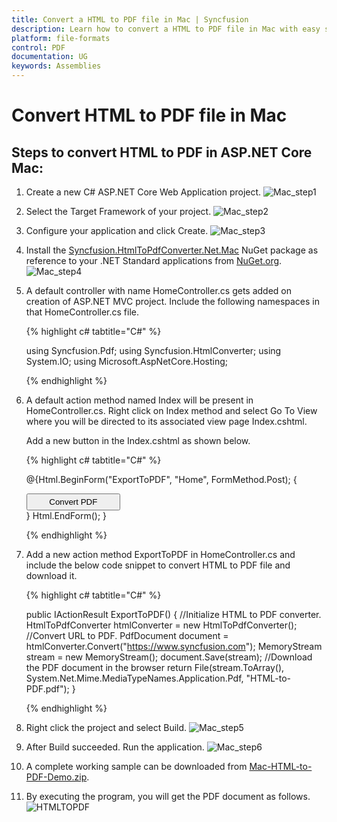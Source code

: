 ```yaml
---
title: Convert a HTML to PDF file in Mac | Syncfusion
description: Learn how to convert a HTML to PDF file in Mac with easy steps using Syncfusion .NET HTML converter library.
platform: file-formats
control: PDF
documentation: UG
keywords: Assemblies
---
```


# Convert HTML to PDF file in Mac

## Steps to convert HTML to PDF in ASP.NET Core Mac:

1. Create a new C# ASP.NET Core Web Application project.
![Mac_step1](htmlconversion_images/mac_step1.png)

2. Select the Target Framework of your project.
![Mac_step2](htmlconversion_images/mac_step2.png)

3. Configure your application and click Create.
![Mac_step3](htmlconversion_images/mac_step3.png)

4. Install the [Syncfusion.HtmlToPdfConverter.Net.Mac](https://www.nuget.org/packages/Syncfusion.HtmlToPdfConverter.Net.Mac) NuGet package as reference to your .NET Standard applications from [NuGet.org](https://www.nuget.org/).
![Mac_step4](htmlconversion_images/mac_step4.png)

5. A default controller with name HomeController.cs gets added on creation of ASP.NET MVC project. Include the following namespaces in that HomeController.cs file.

   {% highlight c# tabtitle="C#" %}

   using Syncfusion.Pdf;
   using Syncfusion.HtmlConverter;
   using System.IO;
   using Microsoft.AspNetCore.Hosting;

   {% endhighlight %}

6. A default action method named Index will be present in HomeController.cs. Right click on Index method and select Go To View where you will be directed to its associated view page Index.cshtml.

   Add a new button in the Index.cshtml as shown below.

   {% highlight c# tabtitle="C#" %}

   @{Html.BeginForm("ExportToPDF", "Home", FormMethod.Post);
   {
   <div>
    <input type="submit" value="Convert PDF" style="width:150px;height:27px" />
   </div>
   }
   Html.EndForm();
   }

   {% endhighlight %}

7. Add a new action method ExportToPDF in HomeController.cs and include the below code snippet to convert HTML to PDF file and download it.

   {% highlight c# tabtitle="C#" %}

   public IActionResult ExportToPDF()
   {
        //Initialize HTML to PDF converter.
        HtmlToPdfConverter htmlConverter = new HtmlToPdfConverter();
        //Convert URL to PDF.
        PdfDocument document = htmlConverter.Convert("https://www.syncfusion.com");
        MemoryStream stream = new MemoryStream();
        document.Save(stream);
       //Download the PDF document in the browser
        return File(stream.ToArray(), System.Net.Mime.MediaTypeNames.Application.Pdf, "HTML-to-PDF.pdf");
   }

   {% endhighlight %}

8. Right click the project and select Build.
![Mac_step5](htmlconversion_images/mac_step5.png)

9. After Build succeeded. Run the application.
![Mac_step6](htmlconversion_images/mac_step6.png)

10. A complete working sample can be downloaded from [Mac-HTML-to-PDF-Demo.zip](https://www.syncfusion.com/downloads/support/directtrac/general/ze/Mac-HTML-to-PDF-Demo514297355).

11. By executing the program, you will get the PDF document as follows.
![HTMLTOPDF](htmlconversion_images/htmltopdfoutput.png)
